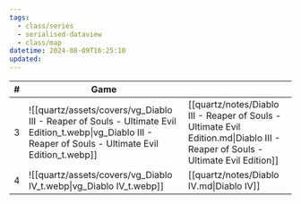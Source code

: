 ```yaml
---
tags:
  - class/series
  - serialised-dataview
  - class/map
datetime: 2024-08-09T16:25:10
updated: 
---
```

<!-- QueryToSerialize: table without id sequence as "#", embed(link(thumbnail)) as Game, file.link as ""  from #class/video-game where series = [[]] sort sequence -->
<!-- SerializedQuery: table without id sequence as "#", embed(link(thumbnail)) as Game, file.link as ""  from #class/video-game where series = [[]] sort sequence -->

| # | Game                                                                                                                                                     |                                                                                                                                |
| - | -------------------------------------------------------------------------------------------------------------------------------------------------------- | ------------------------------------------------------------------------------------------------------------------------------ |
| 3 | ![[quartz/assets/covers/vg_Diablo III - Reaper of Souls - Ultimate Evil Edition_t.webp\|vg_Diablo III - Reaper of Souls - Ultimate Evil Edition_t.webp]] | [[quartz/notes/Diablo III - Reaper of Souls - Ultimate Evil Edition.md\|Diablo III - Reaper of Souls - Ultimate Evil Edition]] |
| 4 | ![[quartz/assets/covers/vg_Diablo IV_t.webp\|vg_Diablo IV_t.webp]]                                                                                       | [[quartz/notes/Diablo IV.md\|Diablo IV]]                                                                                       |
<!-- SerializedQuery END -->
